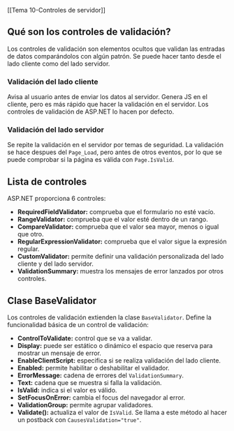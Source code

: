 [[Tema 10-Controles de servidor]]

## Qué son los controles de validación?
Los controles de validación son elementos ocultos que validan las entradas de datos comparándolos con algún patrón. Se puede hacer tanto desde el lado cliente como del lado servidor.

### Validación del lado cliente
Avisa al usuario antes de enviar los datos al servidor. Genera JS en el cliente, pero es más rápido que hacer la validación en el servidor. Los controles de validación de ASP.NET lo hacen por defecto.

### Validación del lado servidor
Se repite la validación en el servidor por temas de seguridad. La validación se hace despues del `Page_Load`, pero antes de otros eventos, por lo que se puede comprobar si la página es válida con `Page.IsValid`.

## Lista de controles
ASP.NET proporciona 6 controles:
+ **RequiredFieldValidator:** comprueba que el formulario no esté vacío.
+ **RangeValidator:** comprueba que el valor esté dentro de un rango.
+ **CompareValidator:** comprueba que el valor sea mayor, menos o igual que otro.
+ **RegularExpressionValidator:** comprueba que el valor sigue la expresión regular.
+ **CustomValidator:** permite definir una validación personalizada del lado cliente y del lado servidor.
+ **ValidationSummary:** muestra los mensajes de error lanzados por otros controles.

## Clase BaseValidator
Los controles de validación extienden la clase `BaseValidator`. Define la funcionalidad básica de un control de validación:
+ **ControlToValidate:** control que se va a validar.
+ **Display:** puede ser estático o dinámico el espacio que reserva para mostrar un mensaje de error.
+ **EnableClientScript:** especifica si se realiza validación del lado cliente.
+ **Enabled:** permite habilitar o deshabilitar el validador.
+ **ErrorMessage:** cadena de errores del `ValidationSummary`.
+ **Text:** cadena que se muestra si falla la validación.
+ **IsValid:** indica si el valor es válido.
+ **SetFocusOnError:** cambia el focus del navegador al error.
+ **ValidationGroup:** permite agrupar validadores.
+ **Validate():** actualiza el valor de `IsValid`. Se llama a este método al hacer un postback con `CausesValidation="true"`.
